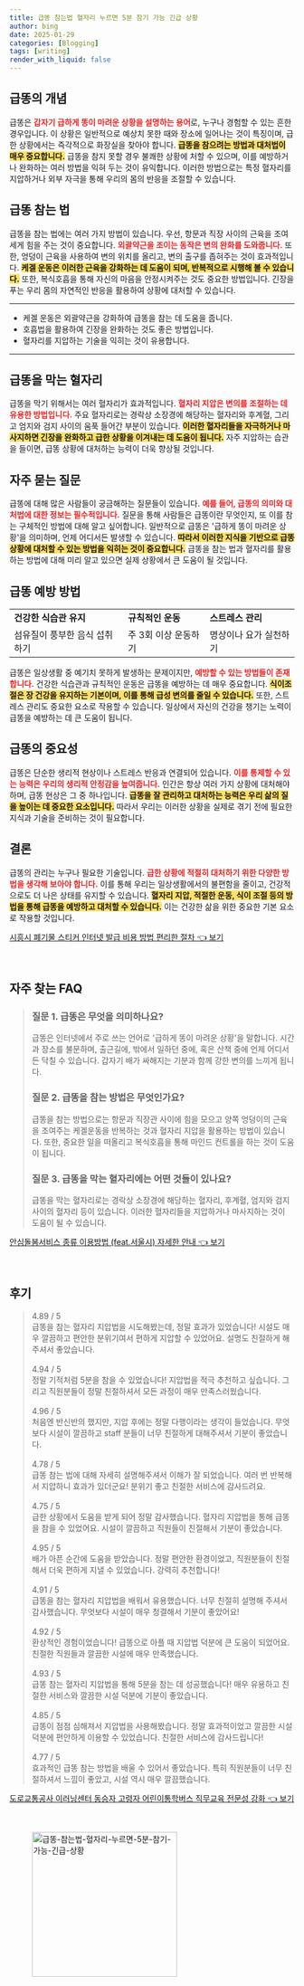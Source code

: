 ```yaml
---
title: 급똥 참는법 혈자리 누르면 5분 참기 가능 긴급 상황
author: bing
date: 2025-01-29
categories: [Blogging]
tags: [writing]
render_with_liquid: false
---
```



<h2 id='급똥의_개념'>급똥의 개념</h2>

<p>급똥은 <b><span style="color: #ee2323;">갑자기 급하게 똥이 마려운 상황을 설명하는 용어</span></b>로, 누구나 경험할 수 있는 흔한 경우입니다. 이 상황은 일반적으로 예상치 못한 때와 장소에 일어나는 것이 특징이며, 급한 상황에서는 즉각적으로 화장실을 찾아야 합니다. <b><span style="background-color: #ffe066;">급똥을 참으려는 방법과 대처법이 매우 중요합니다.</span></b> 급똥을 참지 못할 경우 불쾌한 상황에 처할 수 있으며, 이를 예방하거나 완화하는 여러 방법을 익혀 두는 것이 유익합니다. 이러한 방법으로는 특정 혈자리를 지압하거나 외부 자극을 통해 우리의 몸의 반응을 조절할 수 있습니다. </p>

<h2 id='급똥_참는_법'>급똥 참는 법</h2>

<p>급똥을 참는 법에는 여러 가지 방법이 있습니다. 우선, 항문과 직장 사이의 근육을 조여 세게 힘을 주는 것이 중요합니다. <b><span style="color: #ee2323;">외괄약근을 조이는 동작은 변의 완화를 도와줍니다.</span></b> 또한, 엉덩이 근육을 사용하여 변의 위치를 올리고, 변의 출구를 좁혀주는 것이 효과적입니다. <b><span style="background-color: #ffe066;">케겔 운동은 이러한 근육을 강화하는 데 도움이 되며, 반복적으로 시행해 볼 수 있습니다.</span></b> 또한, 복식호흡을 통해 자신의 마음을 안정시켜주는 것도 중요한 방법입니다. 긴장을 푸는 우리 몸의 자연적인 반응을 활용하여 상황에 대처할 수 있습니다.</p>

<hr />

<ul>
    <li>케겔 운동은 외괄약근을 강화하여 급똥을 참는 데 도움을 줍니다.</li>
    <li>호흡법을 활용하여 긴장을 완화하는 것도 좋은 방법입니다.</li>
    <li>혈자리를 지압하는 기술을 익히는 것이 유용합니다.</li>
</ul>

<hr />

<h2 id='급똥을_막는_혈자리'>급똥을 막는 혈자리</h2>

<p>급똥을 막기 위해서는 여러 혈자리가 효과적입니다. <b><span style="color: #ee2323;">혈자리 지압은 변의를 조절하는 데 유용한 방법입니다.</span></b> 주요 혈자리로는 경락상 소장경에 해당하는 혈자리와 후계혈, 그리고 엄지와 검지 사이의 움푹 들어간 부분이 있습니다. <b><span style="background-color: #ffe066;">이러한 혈자리들을 자극하거나 마사지하면 긴장을 완화하고 급한 상황을 이겨내는 데 도움이 됩니다.</span></b> 자주 지압하는 습관을 들이면, 급똥 상황에 대처하는 능력이 더욱 향상될 것입니다.</p>

<h2 id='자주_묻는_질문'>자주 묻는 질문</h2>

<p>급똥에 대해 많은 사람들이 궁금해하는 질문들이 있습니다. <b><span style="color: #ee2323;">예를 들어, 급똥의 의미와 대처법에 대한 정보는 필수적입니다.</span></b> 질문을 통해 사람들은 급똥이란 무엇인지, 또 이를 참는 구체적인 방법에 대해 알고 싶어합니다. 일반적으로 급똥은 '급하게 똥이 마려운 상황'을 의미하며, 언제 어디서든 발생할 수 있습니다. <b><span style="background-color: #ffe066;">따라서 이러한 지식을 기반으로 급똥 상황에 대처할 수 있는 방법을 익히는 것이 중요합니다.</span></b> 급똥을 참는 법과 혈자리를 활용하는 방법에 대해 미리 알고 있으면 실제 상황에서 큰 도움이 될 것입니다.</p>

<h2 id='급똥_예방_방법'>급똥 예방 방법</h2>

<table>
    <tr>
        <td><b>건강한 식습관 유지</b></td>
        <td><b>규칙적인 운동</b></td>
        <td><b>스트레스 관리</b></td>
    </tr>
    <tr>
        <td>섬유질이 풍부한 음식 섭취하기</td>
        <td>주 3회 이상 운동하기</td>
        <td>명상이나 요가 실천하기</td>
    </tr>
</table>

<p>급똥은 일상생활 중 예기치 못하게 발생하는 문제이지만, <b><span style="color: #ee2323;">예방할 수 있는 방법들이 존재합니다.</span></b> 건강한 식습관과 규칙적인 운동은 급똥을 예방하는 데 매우 중요합니다. <b><span style="background-color: #ffe066;">식이조절은 장 건강을 유지하는 기본이며, 이를 통해 급성 변의를 줄일 수 있습니다.</span></b> 또한, 스트레스 관리도 중요한 요소로 작용할 수 있습니다. 일상에서 자신의 건강을 챙기는 노력이 급똥을 예방하는 데 큰 도움이 됩니다.</p>

<h2 id='급똥의_중요성'>급똥의 중요성</h2>

<p>급똥은 단순한 생리적 현상이나 스트레스 반응과 연결되어 있습니다. <b><span style="color: #ee2323;">이를 통제할 수 있는 능력은 우리의 생리적 안정감을 높여줍니다.</span></b> 인간은 항상 여러 가지 상황에 대처해야 하며, 급똥 현상은 그 중 하나입니다. <b><span style="background-color: #ffe066;">급똥을 잘 관리하고 대처하는 능력은 우리 삶의 질을 높이는 데 중요한 요소입니다.</span></b> 따라서 우리는 이러한 상황을 실제로 겪기 전에 필요한 지식과 기술을 준비하는 것이 필요합니다.</p>

<h2 id='결론'>결론</h2>

<p>급똥의 관리는 누구나 필요한 기술입니다. <b><span style="color: #ee2323;">급한 상황에 적절히 대처하기 위한 다양한 방법을 생각해 보아야 합니다.</span></b> 이를 통해 우리는 일상생활에서의 불편함을 줄이고, 건강적으로도 더 나은 상태를 유지할 수 있습니다. <b><span style="background-color: #ffe066;">혈자리 지압, 적절한 운동, 식이 조절 등의 방법을 통해 급똥을 예방하고 대처할 수 있습니다.</span></b> 이는 건강한 삶을 위한 중요한 기본 요소로 작용할 것입니다.</p>


<p><a class="click-button" title="시흥시 폐기물 스티커 인터넷 발급 비용 방법 편리한 절차" href="https://yellowplanner.github.io/posts/%EC%8B%9C%ED%9D%A5%EC%8B%9C-%ED%8F%90%EA%B8%B0%EB%AC%BC-%EC%8A%A4%ED%8B%B0%EC%BB%A4-%EC%9D%B8%ED%84%B0%EB%84%B7-%EB%B0%9C%EA%B8%89-%EB%B9%84%EC%9A%A9-%EB%B0%A9%EB%B2%95-%ED%8E%B8%EB%A6%AC%ED%95%9C-%EC%A0%88%EC%B0%A8/" rel="dofollow">시흥시 폐기물 스티커 인터넷 발급 비용 방법 편리한 절차 👈 보기</a></p><br>
<h2 id='자주_찾는_FAQ'>자주 찾는 FAQ</h2>
<div itemscope="" itemtype="https://schema.org/FAQPage"> 
<blockquote> 
<div itemscope="" itemprop="mainEntity" itemtype="https://schema.org/Question"> 
<h3 itemprop="name">질문 1. 급똥은 무엇을 의미하나요?</h3> 
<div itemscope="" itemprop="acceptedAnswer" itemtype="https://schema.org/Answer"> 
<span itemprop="text"> 
<p>급똥은 인터넷에서 주로 쓰는 언어로 '급하게 똥이 마려운 상황'을 말합니다. 시간과 장소를 불문하며, 출근길에, 밖에서 일하던 중에, 혹은 산책 중에 언제 어디서든 닥칠 수 있습니다. 갑자기 배가 싸해지는 기분과 함께 강한 변의를 느끼게 됩니다.</p> 
</span> 
</div> 
</div> 

<div itemscope="" itemprop="mainEntity" itemtype="https://schema.org/Question"> 
<h3 itemprop="name">질문 2. 급똥을 참는 방법은 무엇인가요?</h3> 
<div itemscope="" itemprop="acceptedAnswer" itemtype="https://schema.org/Answer"> 
<span itemprop="text"> 
<p>급똥을 참는 방법으로는 항문과 직장관 사이에 힘을 모으고 양쪽 엉덩이의 근육을 조여주는 케겔운동을 반복하는 것과 혈자리 지압을 활용하는 방법이 있습니다. 또한, 중요한 일을 떠올리고 복식호흡을 통해 마인드 컨트롤을 하는 것이 도움이 됩니다.</p> 
</span> 
</div> 
</div> 

<div itemscope="" itemprop="mainEntity" itemtype="https://schema.org/Question"> 
<h3 itemprop="name">질문 3. 급똥을 막는 혈자리에는 어떤 것들이 있나요?</h3> 
<div itemscope="" itemprop="acceptedAnswer" itemtype="https://schema.org/Answer"> 
<span itemprop="text"> 
<p>급똥을 막는 혈자리로는 경락상 소장경에 해당하는 혈자리, 후계혈, 엄지와 검지 사이의 혈자리 등이 있습니다. 이러한 혈자리들을 지압하거나 마사지하는 것이 도움이 될 수 있습니다.</p> 
</span> 
</div> 
</div> 
</blockquote> 
</div>
<p><a class="click-button" title="안심돌봄서비스 종류 이용방법 (feat.서울시) 자세한 안내" href="https://yellowplanner.github.io/posts/%EC%95%88%EC%8B%AC%EB%8F%8C%EB%B4%84%EC%84%9C%EB%B9%84%EC%8A%A4-%EC%A2%85%EB%A5%98-%EC%9D%B4%EC%9A%A9%EB%B0%A9%EB%B2%95-(feat.%EC%84%9C%EC%9A%B8%EC%8B%9C)-%EC%9E%90%EC%84%B8%ED%95%9C-%EC%95%88%EB%82%B4/" rel="dofollow">안심돌봄서비스 종류 이용방법 (feat.서울시) 자세한 안내 👈 보기</a></p><br>
<h2 id='후기'>후기</h2>
<div itemscope itemtype="https://schema.org/Product">
  <blockquote>
  <div itemprop="review" itemscope itemtype="https://schema.org/Review">
      <div itemprop="reviewRating" itemscope itemtype="https://schema.org/Rating"> <span itemprop="ratingValue">4.89</span> / <span itemprop="bestRating">5</span> </div>
      <span itemprop="reviewBody">급똥을 참는 혈자리 지압법을 시도해봤는데, 정말 효과가 있었습니다! 시설도 매우 깔끔하고 편안한 분위기여서 편하게 지압할 수 있었어요. 설명도 친절하게 해주셔서 좋았습니다.</span>
  </div>
  <br>
  <div itemprop="review" itemscope itemtype="https://schema.org/Review">
      <div itemprop="reviewRating" itemscope itemtype="https://schema.org/Rating"> <span itemprop="ratingValue">4.94</span> / <span itemprop="bestRating">5</span> </div>
      <span itemprop="reviewBody">정말 기적처럼 5분을 참을 수 있었습니다! 지압법을 적극 추천하고 싶습니다. 그리고 직원분들이 정말 친절하셔서 모든 과정이 매우 만족스러웠습니다.</span>
  </div>
  <br>
  <div itemprop="review" itemscope itemtype="https://schema.org/Review">
      <div itemprop="reviewRating" itemscope itemtype="https://schema.org/Rating"> <span itemprop="ratingValue">4.96</span> / <span itemprop="bestRating">5</span> </div>
      <span itemprop="reviewBody">처음엔 반신반의 했지만, 지압 후에는 정말 다행이라는 생각이 들었습니다. 무엇보다 시설이 깔끔하고 staff 분들이 너무 친절하게 대해주셔서 기분이 좋았습니다.</span>
  </div>
  <br>
  <div itemprop="review" itemscope itemtype="https://schema.org/Review">
      <div itemprop="reviewRating" itemscope itemtype="https://schema.org/Rating"> <span itemprop="ratingValue">4.78</span> / <span itemprop="bestRating">5</span> </div>
      <span itemprop="reviewBody">급똥 참는 법에 대해 자세히 설명해주셔서 이해가 잘 되었습니다. 여러 번 반복해서 지압하니 효과가 있더군요! 분위기 좋고 친절한 서비스에 감사드려요.</span>
  </div>
  <br>
  <div itemprop="review" itemscope itemtype="https://schema.org/Review">
      <div itemprop="reviewRating" itemscope itemtype="https://schema.org/Rating"> <span itemprop="ratingValue">4.75</span> / <span itemprop="bestRating">5</span> </div>
      <span itemprop="reviewBody">급한 상황에서 도움을 받게 되어 정말 감사했습니다. 혈자리 지압법을 통해 급똥을 참을 수 있었어요. 시설이 깔끔하고 직원들이 친절해서 기분이 좋았습니다.</span>
  </div>
  <br>
  <div itemprop="review" itemscope itemtype="https://schema.org/Review">
      <div itemprop="reviewRating" itemscope itemtype="https://schema.org/Rating"> <span itemprop="ratingValue">4.95</span> / <span itemprop="bestRating">5</span> </div>
      <span itemprop="reviewBody">배가 아픈 순간에 도움을 받았습니다. 정말 편안한 환경이었고, 직원분들이 친절해서 더욱 편하게 지낼 수 있었습니다. 강력히 추천합니다!</span>
  </div>
  <br>
  <div itemprop="review" itemscope itemtype="https://schema.org/Review">
      <div itemprop="reviewRating" itemscope itemtype="https://schema.org/Rating"> <span itemprop="ratingValue">4.91</span> / <span itemprop="bestRating">5</span> </div>
      <span itemprop="reviewBody">급똥을 참는 혈자리 지압법을 배워서 유용했습니다. 너무 친절히 설명해 주셔서 감사했습니다. 무엇보다 시설이 매우 청결해서 기분이 좋았어요!</span>
  </div>
  <br>
  <div itemprop="review" itemscope itemtype="https://schema.org/Review">
      <div itemprop="reviewRating" itemscope itemtype="https://schema.org/Rating"> <span itemprop="ratingValue">4.92</span> / <span itemprop="bestRating">5</span> </div>
      <span itemprop="reviewBody">환상적인 경험이었습니다! 급똥으로 아플 때 지압법 덕분에 큰 도움이 되었어요. 친절한 직원들과 깔끔한 시설에 매우 만족했습니다.</span>
  </div>
  <br>
  <div itemprop="review" itemscope itemtype="https://schema.org/Review">
      <div itemprop="reviewRating" itemscope itemtype="https://schema.org/Rating"> <span itemprop="ratingValue">4.93</span> / <span itemprop="bestRating">5</span> </div>
      <span itemprop="reviewBody">급똥 참는 혈자리 지압법을 통해 5분을 참는 데 성공했습니다! 매우 유용하고 친절한 서비스와 깔끔한 시설 덕분에 기분이 좋았습니다.</span>
  </div>
  <br>
  <div itemprop="review" itemscope itemtype="https://schema.org/Review">
      <div itemprop="reviewRating" itemscope itemtype="https://schema.org/Rating"> <span itemprop="ratingValue">4.85</span> / <span itemprop="bestRating">5</span> </div>
      <span itemprop="reviewBody">급똥이 점점 심해져서 지압법을 사용해봤습니다. 정말 효과적이었고 깔끔한 시설 덕분에 편안하게 이용할 수 있었습니다. 친절한 서비스에 감사드립니다!</span>
  </div>
  <br>
  <div itemprop="review" itemscope itemtype="https://schema.org/Review">
      <div itemprop="reviewRating" itemscope itemtype="https://schema.org/Rating"> <span itemprop="ratingValue">4.77</span> / <span itemprop="bestRating">5</span> </div>
      <span itemprop="reviewBody">효과적인 급똥 참는 방법을 배울 수 있어서 좋았습니다. 특히 직원분들이 너무 친절하셔서 느낌이 좋았고, 시설 역시 매우 깔끔했습니다.</span>
  </div>
  </blockquote>
</div>
<p><a class="click-button" title="도로교통공사 이러닝센터 동승자 고령자 어린이통학버스 직무교육 전문성 강화" href="https://yellowplanner.github.io/posts/%EB%8F%84%EB%A1%9C%EA%B5%90%ED%86%B5%EA%B3%B5%EC%82%AC-%EC%9D%B4%EB%9F%AC%EB%8B%9D%EC%84%BC%ED%84%B0-%EB%8F%99%EC%8A%B9%EC%9E%90-%EA%B3%A0%EB%A0%B9%EC%9E%90-%EC%96%B4%EB%A6%B0%EC%9D%B4%ED%86%B5%ED%95%99%EB%B2%84%EC%8A%A4-%EC%A7%81%EB%AC%B4%EA%B5%90%EC%9C%A1-%EC%A0%84%EB%AC%B8%EC%84%B1-%EA%B0%95%ED%99%94/" rel="dofollow">도로교통공사 이러닝센터 동승자 고령자 어린이통학버스 직무교육 전문성 강화 👈 보기</a></p><br>
<figure class="image"><img src="https://yellowplanner.github.io/assets/img/thumbnail/급똥-참는법-혈자리-누르면-5분-참기-가능-긴급-상황.webp" alt="급똥-참는법-혈자리-누르면-5분-참기-가능-긴급-상황" width="256" height="256"></figure>